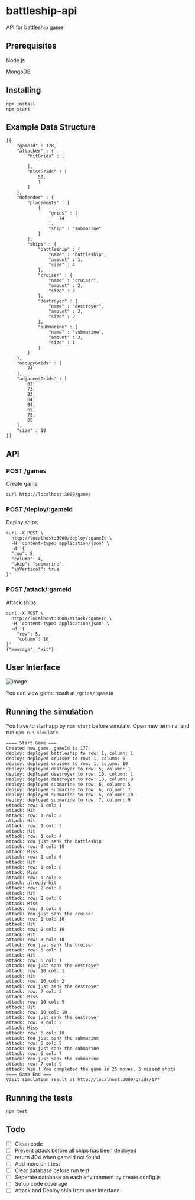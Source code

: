# battleship-api
API for battleship game

## Prerequisites
Node.js

MongoDB

## Installing
```
npm install
npm start
```
## Example Data Structure
    [{ 
        "gameId" : 178, 
        "attacker" : {
            "hitGrids" : [

            ], 
            "missGrids" : [
                50, 
                1
            ]
        }, 
        "defender" : {
            "placements" : [
                {
                    "grids" : [
                        74
                    ], 
                    "ship" : "submarine"
                }
            ], 
            "ships" : {
                "battleship" : {
                    "name" : "battleship", 
                    "amount" : 1, 
                    "size" : 4
                }, 
                "cruiser" : {
                    "name" : "cruiser", 
                    "amount" : 2, 
                    "size" : 3
                }, 
                "destroyer" : {
                    "name" : "destroyer", 
                    "amount" : 3, 
                    "size" : 2
                }, 
                "submarine" : {
                    "name" : "submarine", 
                    "amount" : 3, 
                    "size" : 1
                }
            }
        }, 
        "occupyGrids" : [
            74
        ], 
        "adjacentGrids" : [
            63, 
            73, 
            83, 
            64, 
            84, 
            65, 
            75, 
            85
        ], 
        "size" : 10
    }]


## API

### POST /games
Create game

    curl http://localhost:3000/games

### POST /deploy/:gameId
Deploy ships

    curl -X POST \
      http://localhost:3000/deploy/:gameId \
      -H 'content-type: application/json' \
      -d '{
      "row": 8,
      "column": 4,
      "ship": "submarine",
      "isVertical": true
    }'

### POST /attack/:gameId
Attack ships

    curl -X POST \
      http://localhost:3000/attack/:gameId \
      -H 'content-type: application/json' \
      -d '{
        "row": 5,
        "column": 10
    }'
    {"message": "Hit"}



## User Interface
![image](https://user-images.githubusercontent.com/837612/29033923-d5221eba-7bc0-11e7-9c34-8e5133ce5ff6.png)

You can view game result at `/grids/:gameID`


## Running the simulation
You have to start app by `npm start` before simulate.
Open new terminal and run `npm run simulate`

```
==== Start Game ===
Created new game. gameId is 177
deploy: deployed battleship to row: 1, column: 1
deploy: deployed cruiser to row: 1, column: 6
deploy: deployed cruiser to row: 1, column: 10
deploy: deployed destroyer to row: 5, column: 1
deploy: deployed destroyer to row: 10, column: 1
deploy: deployed destroyer to row: 10, column: 9
deploy: deployed submarine to row: 6, column: 5
deploy: deployed submarine to row: 6, column: 7
deploy: deployed submarine to row: 5, column: 10
deploy: deployed submarine to row: 7, column: 9
attack: row: 1 col: 1
attack: Hit
attack: row: 1 col: 2
attack: Hit
attack: row: 1 col: 3
attack: Hit
attack: row: 1 col: 4
attack: You just sank the battleship
attack: row: 9 col: 10
attack: Miss
attack: row: 1 col: 6
attack: Hit
attack: row: 1 col: 8
attack: Miss
attack: row: 1 col: 8
attack: already hit
attack: row: 2 col: 6
attack: Hit
attack: row: 2 col: 8
attack: Miss
attack: row: 3 col: 6
attack: You just sank the cruiser
attack: row: 1 col: 10
attack: Hit
attack: row: 2 col: 10
attack: Hit
attack: row: 3 col: 10
attack: You just sank the cruiser
attack: row: 5 col: 1
attack: Hit
attack: row: 6 col: 1
attack: You just sank the destroyer
attack: row: 10 col: 1
attack: Hit
attack: row: 10 col: 2
attack: You just sank the destroyer
attack: row: 7 col: 3
attack: Miss
attack: row: 10 col: 9
attack: Hit
attack: row: 10 col: 10
attack: You just sank the destroyer
attack: row: 9 col: 5
attack: Miss
attack: row: 5 col: 10
attack: You just sank the submarine
attack: row: 6 col: 5
attack: You just sank the submarine
attack: row: 6 col: 7
attack: You just sank the submarine
attack: row: 7 col: 9
attack: Win ! You completed the game in 25 moves. 5 missed shots
==== Game End ===
Visit simulation result at http://localhost:3000/grids/177
```



## Running the tests
`npm test`

## Todo
- [ ] Clean code
- [ ] Prevent attack before all ships has been deployed
- [ ] return 404 when gameId not found
- [ ] Add more unit test
- [ ] Clear database before run test
- [ ] Seperate database on each environment by create config.js
- [ ] Setup code coverage
- [ ] Attack and Deploy ship from user interface

